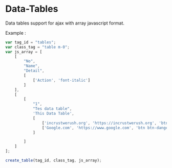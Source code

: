 # Data-Tables
Data tables support for ajax with array javascript format.

Example :

```javascript
var tag_id = "tables";
var class_tag = "table m-0";
var js_array = [
    [
        "No",
        "Name",
        "Detail",
        [
            ['Action', 'font-italic']
        ]
    ],
    [
        [
            "1",
            "Tes data table", 
            'This Data Table', 
            [
                ['incrustwerush.org', 'https://incrustwerush.org', 'btn btn-primary mx-1'],
                ['Google.com', 'https://www.google.com', 'btn btn-danger mx-1']
            ]

        ]
    ]
];

create_table(tag_id, class_tag, js_array);
```
